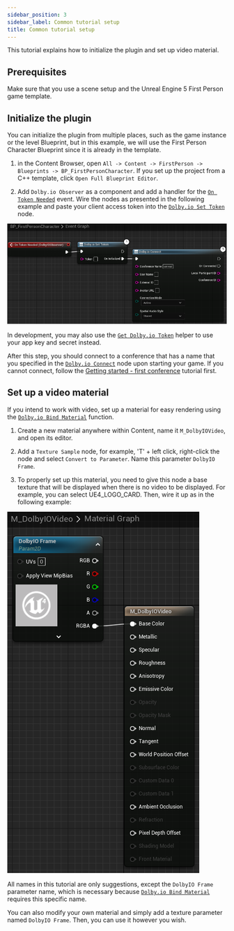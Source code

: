 ```yaml
---
sidebar_position: 3
sidebar_label: Common tutorial setup
title: Common tutorial setup
---
```


This tutorial explains how to initialize the plugin and set up video material.

## Prerequisites

Make sure that you use a scene setup and the Unreal Engine 5 First Person game template.

## Initialize the plugin

You can initialize the plugin from multiple places, such as the game instance or the level Blueprint, but in this example, we will use the First Person Character Blueprint since it is already in the template. 

1. in the Content Browser, open `All -> Content -> FirstPerson -> Blueprints -> BP_FirstPersonCharacter`. If you set up the project from a C++ template, click `Open Full Blueprint Editor`.

2. Add `Dolby.io Observer` as a component and add a handler for the [`On Token Needed`](../blueprints/Events/on-token-needed) event. Wire the nodes as presented in the following example and paste your client access token into the [`Dolby.io Set Token`](../blueprints/Functions/set-token) node.

![](../../static/img/common-setup-connect.png)

In development, you may also use the [`Get Dolby.io Token`](../blueprints/Functions/get-token) helper to use your app key and secret instead.

After this step, you should connect to a conference that has a name that you specified in the [`Dolby.io Connect`](../blueprints/Functions/connect) node upon starting your game. If you cannot connect, follow the [Getting started - first conference](first-conference) tutorial first.

## Set up a video material

If you intend to work with video, set up a material for easy rendering using the [`Dolby.io Bind Material`](../blueprints/Functions/bind-material) function.

1. Create a new material anywhere within Content, name it `M_DolbyIOVideo`, and open its editor. 

2. Add a `Texture Sample` node, for example, 'T' + left click, right-click the node and select `Convert to Parameter`. Name this parameter `DolbyIO Frame`. 

3. To properly set up this material, you need to give this node a base texture that will be displayed when there is no video to be displayed. For example, you can select UE4_LOGO_CARD. Then, wire it up as in the following example:

![](../../static/img/common-setup-video-material.png)

All names in this tutorial are only suggestions, except the `DolbyIO Frame` parameter name, which is necessary because [`Dolby.io Bind Material`](../blueprints/Functions/bind-material) requires this specific name.

You can also modify your own material and simply add a texture parameter named `DolbyIO Frame`. Then, you can use it however you wish.
